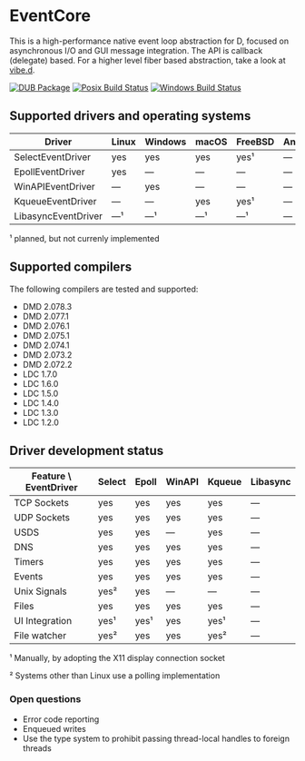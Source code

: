 EventCore
=========

This is a high-performance native event loop abstraction for D, focused on asynchronous I/O and GUI message integration. The API is callback (delegate) based. For a higher level fiber based abstraction, take a look at [vibe.d](https://vibed.org/).

[![DUB Package](https://img.shields.io/dub/v/eventcore.svg)](https://code.dlang.org/packages/eventcore)
[![Posix Build Status](https://travis-ci.org/vibe-d/eventcore.svg?branch=master)](https://travis-ci.org/vibe-d/eventcore)
[![Windows Build Status](https://ci.appveyor.com/api/projects/status/1a9r8sypyy9fq2j8/branch/master?svg=true)](https://ci.appveyor.com/project/s-ludwig/eventcore)


Supported drivers and operating systems
---------------------------------------

Driver               | Linux   | Windows | macOS   | FreeBSD | Android | iOS
---------------------|---------|---------|---------|---------|---------|---------
SelectEventDriver    | yes     | yes     | yes     | yes¹    | &mdash; | &mdash;
EpollEventDriver     | yes     | &mdash; | &mdash; | &mdash; | &mdash; | &mdash;
WinAPIEventDriver    | &mdash; | yes     | &mdash; | &mdash; | &mdash; | &mdash;
KqueueEventDriver    | &mdash; | &mdash; | yes     | yes¹    | &mdash; | &mdash;
LibasyncEventDriver  | &mdash;¹| &mdash;¹| &mdash;¹| &mdash;¹| &mdash; | &mdash;

¹ planned, but not currenly implemented


Supported compilers
-------------------

The following compilers are tested and supported:

- DMD 2.078.3
- DMD 2.077.1
- DMD 2.076.1
- DMD 2.075.1
- DMD 2.074.1
- DMD 2.073.2
- DMD 2.072.2
- LDC 1.7.0
- LDC 1.6.0
- LDC 1.5.0
- LDC 1.4.0
- LDC 1.3.0
- LDC 1.2.0


Driver development status
-------------------------

Feature \ EventDriver | Select | Epoll | WinAPI  | Kqueue  | Libasync
----------------------|--------|-------|---------|---------|----------
TCP Sockets           | yes    | yes   | yes     | yes     | &mdash;
UDP Sockets           | yes    | yes   | yes     | yes     | &mdash;
USDS                  | yes    | yes   | &mdash; | yes     | &mdash;
DNS                   | yes    | yes   | yes     | yes     | &mdash;
Timers                | yes    | yes   | yes     | yes     | &mdash;
Events                | yes    | yes   | yes     | yes     | &mdash;
Unix Signals          | yes²   | yes   | &mdash; | &mdash; | &mdash;
Files                 | yes    | yes   | yes     | yes     | &mdash;
UI Integration        | yes¹   | yes¹  | yes     | yes¹    | &mdash;
File watcher          | yes²   | yes   | yes     | yes²    | &mdash;

¹ Manually, by adopting the X11 display connection socket

² Systems other than Linux use a polling implementation


### Open questions

- Error code reporting
- Enqueued writes
- Use the type system to prohibit passing thread-local handles to foreign threads
